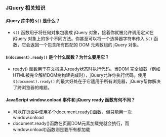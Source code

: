 ### JQuery 相关知识
####  jQuery 库中的 ```$()``` 是什么？
- ```$()``` 函数用于将任何对象包裹成 jQuery 对象，接着你就被允许调用定义在 jQuery 对象上的多个不同方法。你甚至可以将一个选择器字符串传入 ```$()``` 函数，它会返回一个包含所有匹配的 DOM 元素数组的 jQuery 对象。

#### ```$(document).ready()``` 是个什么函数？为什么要用它？
-  ready() 函数用于在文档进入ready状态时执行代码。当DOM 完全加载（例如HTML被完全解析DOM树构建完成时），jQuery允许你执行代码。使用 ```$(document).ready()``` 的最大好处在于它适用于所有浏览器，jQuery帮你解决了跨浏览器的难题。


####  JavaScript window.onload 事件和 jQuery ready 函数有何不同？
- 可以在页面中使用多个document.ready()函数，但只能用一次window.onload
- document.ready()函数在页面DOM元素加载完就会执行，而window.onload()函数则是要所有都加载